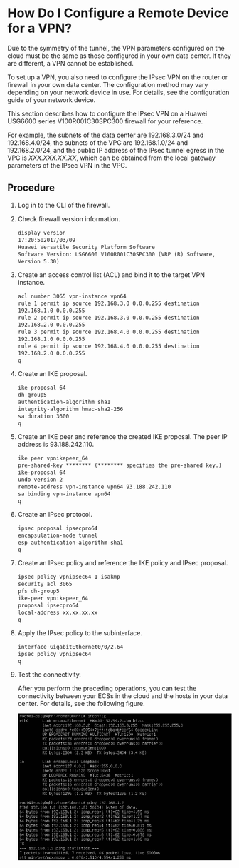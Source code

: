 # How Do I Configure a Remote Device for a VPN?<a name="vpn_07_0010"></a>

Due to the symmetry of the tunnel, the VPN parameters configured on the cloud must be the same as those configured in your own data center. If they are different, a VPN cannot be established.

To set up a VPN, you also need to configure the IPsec VPN on the router or firewall in your own data center. The configuration method may vary depending on your network device in use. For details, see the configuration guide of your network device.

This section describes how to configure the IPsec VPN on a Huawei USG6600 series V100R001C30SPC300 firewall for your reference.

For example, the subnets of the data center are 192.168.3.0/24 and 192.168.4.0/24, the subnets of the VPC are 192.168.1.0/24 and 192.168.2.0/24, and the public IP address of the IPsec tunnel egress in the VPC is  _XXX.XXX.XX.XX_, which can be obtained from the local gateway parameters of the IPsec VPN in the VPC.

## **Procedure**<a name="en-us_topic_0026963459_section56339147163111"></a>

1.  Log in to the CLI of the firewall.
2.  Check firewall version information.

    ```
    display version 
    17:20:502017/03/09
    Huawei Versatile Security Platform Software
    Software Version: USG6600 V100R001C30SPC300 (VRP (R) Software, Version 5.30)
    ```

3.  Create an access control list \(ACL\) and bind it to the target VPN instance.

    ```
    acl number 3065 vpn-instance vpn64
    rule 1 permit ip source 192.168.3.0 0.0.0.255 destination 192.168.1.0 0.0.0.255
    rule 2 permit ip source 192.168.3.0 0.0.0.255 destination 192.168.2.0 0.0.0.255
    rule 3 permit ip source 192.168.4.0 0.0.0.255 destination 192.168.1.0 0.0.0.255
    rule 4 permit ip source 192.168.4.0 0.0.0.255 destination 192.168.2.0 0.0.0.255
    q 
    ```

4.  Create an IKE proposal.

    ```
    ike proposal 64 
    dh group5 
    authentication-algorithm sha1 
    integrity-algorithm hmac-sha2-256 
    sa duration 3600 
    q
    ```

5.  Create an IKE peer and reference the created IKE proposal. The peer IP address is 93.188.242.110.

    ```
    ike peer vpnikepeer_64
    pre-shared-key ******** (******** specifies the pre-shared key.)
    ike-proposal 64
    undo version 2
    remote-address vpn-instance vpn64 93.188.242.110
    sa binding vpn-instance vpn64
    q
    ```

6.  Create an IPsec protocol.

    ```
    ipsec proposal ipsecpro64
    encapsulation-mode tunnel
    esp authentication-algorithm sha1
    q
    ```

7.  Create an IPsec policy and reference the IKE policy and IPsec proposal.

    ```
    ipsec policy vpnipsec64 1 isakmp
    security acl 3065
    pfs dh-group5
    ike-peer vpnikepeer_64
    proposal ipsecpro64
    local-address xx.xx.xx.xx
    q
    ```

8.  Apply the IPsec policy to the subinterface.

    ```
    interface GigabitEthernet0/0/2.64
    ipsec policy vpnipsec64
    q
    ```

9.  Test the connectivity.

    After you perform the preceding operations, you can test the connectivity between your ECSs in the cloud and the hosts in your data center. For details, see the following figure.

    ![](figures/image-7.png)
